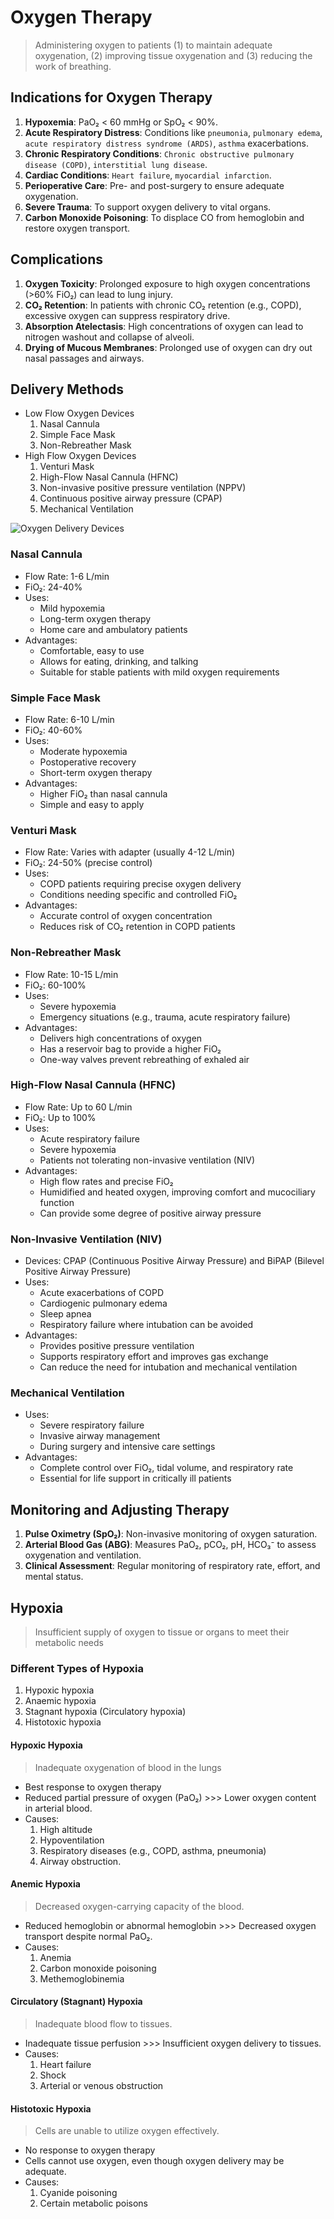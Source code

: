 # Oxygen Therapy

> Administering oxygen to patients (1) to maintain adequate oxygenation, (2) improving tissue oxygenation and (3) reducing the work of breathing.

## Indications for Oxygen Therapy

1. **Hypoxemia**: PaO₂ < 60 mmHg or SpO₂ < 90%.
1. **Acute Respiratory Distress**: Conditions like `pneumonia`, `pulmonary edema`, `acute respiratory distress syndrome (ARDS)`, `asthma` exacerbations.
1. **Chronic Respiratory Conditions**: `Chronic obstructive pulmonary disease (COPD)`, `interstitial lung disease`.
1. **Cardiac Conditions**: `Heart failure`, `myocardial infarction`.
1. **Perioperative Care**: Pre- and post-surgery to ensure adequate oxygenation.
1. **Severe Trauma**: To support oxygen delivery to vital organs.
1. **Carbon Monoxide Poisoning**: To displace CO from hemoglobin and restore oxygen transport.

## Complications

1. **Oxygen Toxicity**: Prolonged exposure to high oxygen concentrations (>60% FiO₂) can lead to lung injury.
1. **CO₂ Retention**: In patients with chronic CO₂ retention (e.g., COPD), excessive oxygen can suppress respiratory drive.
1. **Absorption Atelectasis**: High concentrations of oxygen can lead to nitrogen washout and collapse of alveoli.
1. **Drying of Mucous Membranes**: Prolonged use of oxygen can dry out nasal passages and airways.

## Delivery Methods

- Low Flow Oxygen Devices
  1. Nasal Cannula
  1. Simple Face Mask
  1. Non-Rebreather Mask
- High Flow Oxygen Devices
  1. Venturi Mask
  1. High-Flow Nasal Cannula (HFNC)
  1. Non-invasive positive pressure ventilation (NPPV)
  1. Continuous positive airway pressure (CPAP)
  1. Mechanical Ventilation

![Oxygen Delivery Devices](/anaesthesia/oxygen-delivery-devices.jpg)

### Nasal Cannula

- Flow Rate: 1-6 L/min
- FiO₂: 24-40%
- Uses:
  - Mild hypoxemia
  - Long-term oxygen therapy
  - Home care and ambulatory patients
- Advantages:
  - Comfortable, easy to use
  - Allows for eating, drinking, and talking
  - Suitable for stable patients with mild oxygen requirements

### Simple Face Mask

- Flow Rate: 6-10 L/min
- FiO₂: 40-60%
- Uses:
  - Moderate hypoxemia
  - Postoperative recovery
  - Short-term oxygen therapy
- Advantages:
  - Higher FiO₂ than nasal cannula
  - Simple and easy to apply

### Venturi Mask

- Flow Rate: Varies with adapter (usually 4-12 L/min)
- FiO₂: 24-50% (precise control)
- Uses:
  - COPD patients requiring precise oxygen delivery
  - Conditions needing specific and controlled FiO₂
- Advantages:
  - Accurate control of oxygen concentration
  - Reduces risk of CO₂ retention in COPD patients

### Non-Rebreather Mask

- Flow Rate: 10-15 L/min
- FiO₂: 60-100%
- Uses:
  - Severe hypoxemia
  - Emergency situations (e.g., trauma, acute respiratory failure)
- Advantages:
  - Delivers high concentrations of oxygen
  - Has a reservoir bag to provide a higher FiO₂
  - One-way valves prevent rebreathing of exhaled air

### High-Flow Nasal Cannula (HFNC)

- Flow Rate: Up to 60 L/min
- FiO₂: Up to 100%
- Uses:
  - Acute respiratory failure
  - Severe hypoxemia
  - Patients not tolerating non-invasive ventilation (NIV)
- Advantages:
  - High flow rates and precise FiO₂
  - Humidified and heated oxygen, improving comfort and mucociliary function
  - Can provide some degree of positive airway pressure

### Non-Invasive Ventilation (NIV)

- Devices: CPAP (Continuous Positive Airway Pressure) and BiPAP (Bilevel Positive Airway Pressure)
- Uses:
  - Acute exacerbations of COPD
  - Cardiogenic pulmonary edema
  - Sleep apnea
  - Respiratory failure where intubation can be avoided
- Advantages:
  - Provides positive pressure ventilation
  - Supports respiratory effort and improves gas exchange
  - Can reduce the need for intubation and mechanical ventilation

### Mechanical Ventilation

- Uses:
  - Severe respiratory failure
  - Invasive airway management
  - During surgery and intensive care settings
- Advantages:
  - Complete control over FiO₂, tidal volume, and respiratory rate
  - Essential for life support in critically ill patients

## Monitoring and Adjusting Therapy

1. **Pulse Oximetry (SpO₂)**: Non-invasive monitoring of oxygen saturation.
1. **Arterial Blood Gas (ABG)**: Measures PaO₂, pCO₂, pH, HCO₃⁻ to assess oxygenation and ventilation.
1. **Clinical Assessment**: Regular monitoring of respiratory rate, effort, and mental status.

## Hypoxia

> Insufficient supply of oxygen to tissue or organs to meet their metabolic needs

### Different Types of Hypoxia

1. Hypoxic hypoxia
1. Anaemic hypoxia
1. Stagnant hypoxia (Circulatory hypoxia)
1. Histotoxic hypoxia

#### Hypoxic Hypoxia

> Inadequate oxygenation of blood in the lungs

- Best response to oxygen therapy
- Reduced partial pressure of oxygen (PaO₂) >>> Lower oxygen content in arterial blood.
- Causes:
  1. High altitude
  1. Hypoventilation
  1. Respiratory diseases (e.g., COPD, asthma, pneumonia)
  1. Airway obstruction.

#### Anemic Hypoxia

> Decreased oxygen-carrying capacity of the blood.

- Reduced hemoglobin or abnormal hemoglobin >>> Decreased oxygen transport despite normal PaO₂.
- Causes:
  1. Anemia
  1. Carbon monoxide poisoning
  1. Methemoglobinemia

#### Circulatory (Stagnant) Hypoxia

> Inadequate blood flow to tissues.

- Inadequate tissue perfusion >>> Insufficient oxygen delivery to tissues.
- Causes:
  1. Heart failure
  1. Shock
  1. Arterial or venous obstruction

#### Histotoxic Hypoxia

> Cells are unable to utilize oxygen effectively.

- No response to oxygen therapy
- Cells cannot use oxygen, even though oxygen delivery may be adequate.
- Causes:
  1. Cyanide poisoning
  1. Certain metabolic poisons
